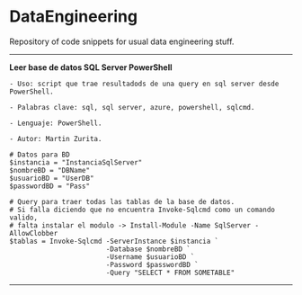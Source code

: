 # DataEngineering
Repository of code snippets for usual data engineering stuff.

---

**Leer base de datos SQL Server PowerShell**

```
- Uso: script que trae resultadods de una query en sql server desde PowerShell. 

- Palabras clave: sql, sql server, azure, powershell, sqlcmd.

- Lenguaje: PowerShell.

- Autor: Martin Zurita.

```

```
# Datos para BD
$instancia = "InstanciaSqlServer"
$nombreBD = "DBName"
$usuarioBD = "UserDB"
$passwordBD = "Pass"

# Query para traer todas las tablas de la base de datos.
# Si falla diciendo que no encuentra Invoke-Sqlcmd como un comando valido, 
# falta instalar el modulo -> Install-Module -Name SqlServer -AllowClobber
$tablas = Invoke-Sqlcmd -ServerInstance $instancia `
						-Database $nombreBD `
						-Username $usuarioBD `
						-Password $passwordBD `
						-Query "SELECT * FROM SOMETABLE"

```
---
